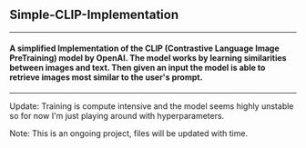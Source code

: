 ## Simple-CLIP-Implementation
----------------------------------
#### A simplified Implementation of the CLIP (Contrastive Language Image PreTraining) model by OpenAI. The model works by learning similarities between images and text. Then given an input the model is able to retrieve images most similar to the user's prompt.
-------------------------------------------------------------------------------------------------------------

Update:
Training is compute intensive and the model seems highly unstable so for now I'm just playing around with hyperparameters.

Note: This is an ongoing project, files will be updated with time.
